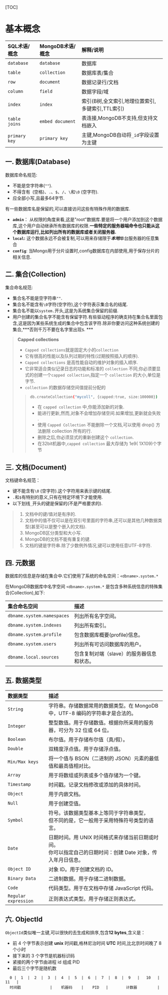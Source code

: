 [TOC]

# 基本概念

| SQL术语/概念  | MongoDB术语/概念 | 解释/说明                                        |
| :------------ | :--------------- | :----------------------------------------------- |
| `database`    | `database`       | 数据库                                           |
| `table`       | `collection`     | 数据库表/集合                                    |
| `row`         | `document`       | 数据记录行/文档                                  |
| `column`      | `field`          | 数据字段/域                                      |
| `index`       | `index`          | 索引(B树,全文索引,地理位置索引,多键索引,TTL索引) |
| `table joins` | `embed document` | 表连接,MongoDB不支持,但支持文档嵌入              |
| `primary key` | `primary key`    | 主键,MongoDB自动将`_id`字段设置为主键            |

## 一. 数据库(Database)

数据库命名规范:

- 不能是空字符串(`""`).
- 不得含有` `(空格)、`.`、`$`、`/`、`\`和`\0` (空字符).
- 应全部小写,且最多64字节.

有一些数据库名是保留的,可以直接访问这些有特殊作用的数据库.

- **`admin`**： 从权限的角度来看,这是"root"数据库.要是将一个用户添加到这个数据库,这个用户自动继承所有数据库的权限.**一些特定的服务器端命令也只能从这个数据库运行,比如列出所有的数据库或者关闭服务器.**
- **`local`:** 这个数据永远不会被复制,可以用来存储限于***本地***单台服务器的任意集合
- **`config`**: 当Mongo用于分片设置时,config数据库在内部使用,用于保存分片的相关信息.

## 二. 集合(Collection)

集合命名规范:

- 集合名不能是空字符串`""`.
- 集合名不能含有`\0`字符(空字符),这个字符表示集合名的结尾.
- 集合名不能以`system.`开头,这是为系统集合保留的前缀.
- 用户创建的集合名字不能含有保留字符.有些驱动程序的确支持在集合名里面包含,这是因为某些系统生成的集合中包含该字符.除非你要访问这种系统创建的集合,***否则千万不要在名字里出现`$`. ***

> **Capped collections**
>
> - `Capped collections`就是固定大小的`collection`
> - 它有很高的性能以及队列过期的特性(过期按照插入的顺序). 
> - `Capped collections` 是高性能自动的维护对象的插入顺序.
> - 它非常适合类似记录日志的功能和标准的 `collection` 不同,你必须要显式的创建一个`capped collection`,指定一个 `collection` 的大小,单位是字节.
> - `collection` 的数据存储空间值提前分配的
>
> > ```sh
> > db.createCollection("mycoll", {capped:true, size:100000})
> > ```
> >
> > - 在 `capped collection` 中,你能添加新的对象.
> > - 能进行更新,然而,对象不会增加存储空间.如果增加,更新就会失败 .
> > - 使用 `Capped Collection` 不能删除一个文档,可以使用 drop() 方法删除 collection 所有的行.
> > - 删除之后,你必须显式的重新创建这个 `collection`.
> > - 在32bit机器中,`capped collection` 最大存储为 1e9( 1X109)个字节

## 三. 文档(Document)

文档键命名规范：

- 键不能含有`\0` (空字符).这个字符用来表示键的结尾.
- `.`和`$`有特别的意义,只有在特定环境下才能使用.
- 以下划线`_`开头的键是保留的(不是严格要求的).

> 1. 文档中的键/值对是有序的.
> 2. 文档中的值不仅可以是在双引号里面的字符串,还可以是其他几种数据类型(甚至可以是整个嵌入的文档).
> 3. MongoDB区分类型和大小写.
> 4. MongoDB的文档不能有重复的键.
> 5. 文档的键是字符串.除了少数例外情况,键可以使用任意UTF-8字符.

## 四. 元数据

数据库的信息是存储在集合中.它们使用了系统的命名空间：`<dbname>.system.*`

在MongoDB数据库中名字空间 `<dbname>.system.*` 是包含多种系统信息的特殊集合(Collection),如下:

| 集合命名空间               | 描述                                      |
| :------------------------- | :---------------------------------------- |
| `dbname.system.namespaces` | 列出所有名字空间。                        |
| `dbname.system.indexes`    | 列出所有索引。                            |
| `dbname.system.profile`    | 包含数据库概要(profile)信息。             |
| `dbname.system.users`      | 列出所有可访问数据库的用户。              |
| `dbname.local.sources`     | 包含复制对端（slave）的服务器信息和状态。 |

## 五. 数据类型

| 数据类型             | 描述                                                         |
| :------------------- | :----------------------------------------------------------- |
| `String`             | 字符串。存储数据常用的数据类型。在 MongoDB 中，UTF-8 编码的字符串才是合法的。 |
| `Integer`            | 整型数值。用于存储数值。根据你所采用的服务器，可分为 32 位或 64 位。 |
| `Boolean`            | 布尔值。用于存储布尔值（真/假）。                            |
| `Double`             | 双精度浮点值。用于存储浮点值。                               |
| `Min/Max keys`       | 将一个值与 BSON（二进制的 JSON）元素的最低值和最高值相对比。 |
| `Array`              | 用于将数组或列表或多个值存储为一个键。                       |
| `Timestamp`          | 时间戳。记录文档修改或添加的具体时间。                       |
| `Object`             | 用于内嵌文档。                                               |
| `Null`               | 用于创建空值。                                               |
| `Symbol`             | 符号。该数据类型基本上等同于字符串类型，<br />但不同的是，它一般用于采用特殊符号类型的语言。 |
| `Date`               | 日期时间。用 UNIX 时间格式来存储当前日期或时间。<br />你可以指定自己的日期时间：创建 Date 对象，传入年月日信息。 |
| `Object ID`          | 对象 ID。用于创建文档的 ID。                                 |
| `Binary Data`        | 二进制数据。用于存储二进制数据。                             |
| `Code`               | 代码类型。用于在文档中存储 JavaScript 代码。                 |
| `Regular expression` | 正则表达式类型。用于存储正则表达式。                         |

## 六. ObjectId

`ObjectId`类似唯一主键,可以很快的去生成和排序,包含**12 bytes**,含义是：

- 前 4 个字节表示创建 **unix** 时间戳,格林尼治时间 **UTC** 时间,比北京时间晚了 8 个小时
- 接下来的 3 个字节是机器标识码
- 紧接的两个字节由进程 id 组成 PID
- 最后三个字节是随机数

```
  0 |  1  |  2  |  3  |  4  |  5  |  6  |  7  |  8  |  9   |   10   |  11   |
  时间戳             |    机器码    |    PID   |        计数器         |
```



